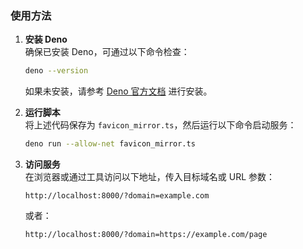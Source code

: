 ### 使用方法

1. **安装 Deno**  
   确保已安装 Deno，可通过以下命令检查：
   ```bash
   deno --version
   ```
   如果未安装，请参考 [Deno 官方文档](https://deno.land/) 进行安装。

2. **运行脚本**  
   将上述代码保存为 `favicon_mirror.ts`，然后运行以下命令启动服务：
   ```bash
   deno run --allow-net favicon_mirror.ts
   ```

3. **访问服务**  
   在浏览器或通过工具访问以下地址，传入目标域名或 URL 参数：
   ```
   http://localhost:8000/?domain=example.com
   ```
   或者：
   ```
   http://localhost:8000/?domain=https://example.com/page
   ```
